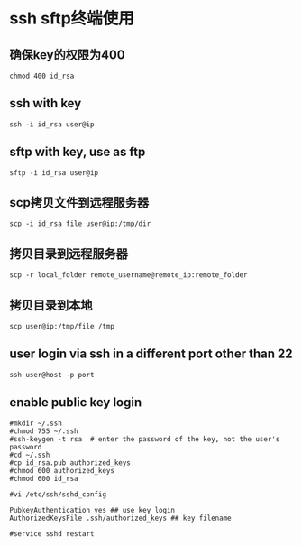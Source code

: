 # ssh sftp终端使用

## 确保key的权限为400

```
chmod 400 id_rsa
```

## ssh with key

```
ssh -i id_rsa user@ip
```

## sftp with key, use as ftp

```
sftp -i id_rsa user@ip
```

## scp拷贝文件到远程服务器

```
scp -i id_rsa file user@ip:/tmp/dir
```

## 拷贝目录到远程服务器

```
scp -r local_folder remote_username@remote_ip:remote_folder
```

## 拷贝目录到本地

```
scp user@ip:/tmp/file /tmp
```

## user login via ssh in a different port other than 22

```
ssh user@host -p port
```

## enable public key login

``` shell
#mkdir ~/.ssh
#chmod 755 ~/.ssh
#ssh-keygen -t rsa  # enter the password of the key, not the user's password
#cd ~/.ssh
#cp id_rsa.pub authorized_keys
#chmod 600 authorized_keys
#chmod 600 id_rsa

#vi /etc/ssh/sshd_config

PubkeyAuthentication yes ## use key login
AuthorizedKeysFile .ssh/authorized_keys ## key filename

#service sshd restart
```

